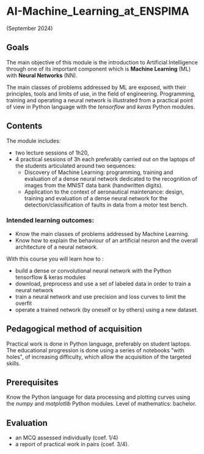 # AI-Machine_Learning_at_ENSPIMA  
(September 2024)

## Goals

The main objective of this module is the introduction to Artificial Intelligence through one of its important component which is **Machine Learning** (ML) with **Neural Networks** (NN). 

The main classes of problems addressed by ML are exposed, with their principles, tools and limits of use, in the field of engineering. Programming, training and operating a neural network is illustrated from a practical point of view in Python language with the *tensorflow* and *keras* Python modules.

## Contents

The module includes:
- two lecture sessions of 1h20,
- 4 practical sessions of 3h each preferably carried out on the laptops of the students articulated around two sequences:
    - Discovery of Machine Learning: programming, training and evaluation of a dense neural network dedicated to the recognition of images from the MNIST data bank (handwritten digits).
    - Application to the context of aeronautical maintenance: design, training and evaluation of a dense neural network for the detection/classification of faults in data from a motor test bench.
    
### Intended learning outcomes: 
- Know the main classes of problems addressed by Machine Learning. 
- Know how to explain the behaviour of an artificial neuron and the overall architecture of a neural network.

With this course you will learn how to :
- build a dense or convolutional neural network with the Python tensorflow & keras modules
- download, preprocess and use a set of labeled data in order to train a neural network
- train a neural network and use precision and loss curves to limit the overfit
- operate a trained network (by oneself or by others) using a new dataset.

## Pedagogical method of acquisition

Practical work is done in Python language, preferably on student laptops. 	
The educational progression is done using a series of notebooks "with holes", of increasing difficulty, which allow the acquisition of the targeted skills.

## Prerequisites

Know the Python language for data processing and plotting curves using the *numpy* and *matplotlib* Python modules. 
Level of mathematics: bachelor.

## Evaluation

- an MCQ assessed individually (coef. 1/4)
- a report of practical work in pairs (coef. 3/4).

